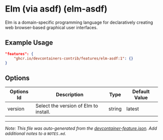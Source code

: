 
# Elm (via asdf) (elm-asdf)

Elm is a domain-specific programming language for declaratively creating web browser-based graphical user interfaces.

## Example Usage

```json
"features": {
    "ghcr.io/devcontainers-contrib/features/elm-asdf:1": {}
}
```

## Options

| Options Id | Description | Type | Default Value |
|-----|-----|-----|-----|
| version | Select the version of Elm to install. | string | latest |



---

_Note: This file was auto-generated from the [devcontainer-feature.json](https://github.com/devcontainers-contrib/features/blob/main/src/elm-asdf/devcontainer-feature.json).  Add additional notes to a `NOTES.md`._
